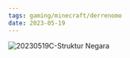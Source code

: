 ```yaml
---
tags: gaming/minecraft/derrenomo
date: 2023-05-19
---
```

![20230519C-Struktur Negara](20230519C-Struktur%20Negara.canvas)